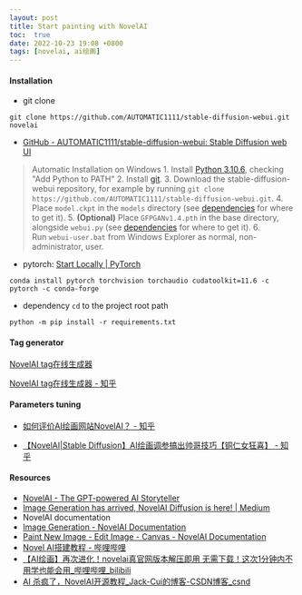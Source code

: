 ```yaml
---
layout: post
title: Start painting with NovelAI
toc:  true
date: 2022-10-23 19:08 +0800
tags: [novelai, ai绘画]
---
```



#### Installation

+ git clone
```
git clone https://github.com/AUTOMATIC1111/stable-diffusion-webui.git novelai
```

+ [GitHub - AUTOMATIC1111/stable-diffusion-webui: Stable Diffusion web UI](https://github.com/AUTOMATIC1111/stable-diffusion-webui)
> Automatic Installation on Windows
	1.  Install [Python 3.10.6](https://www.python.org/downloads/windows/), checking "Add Python to PATH"
	2.  Install [git](https://git-scm.com/download/win).
	3.  Download the stable-diffusion-webui repository, for example by running `git clone https://github.com/AUTOMATIC1111/stable-diffusion-webui.git`.
	4.  Place `model.ckpt` in the `models` directory (see [dependencies](https://github.com/AUTOMATIC1111/stable-diffusion-webui/wiki/Dependencies) for where to get it).
	5.  __(Optional)__ Place `GFPGANv1.4.pth` in the base directory, alongside `webui.py` (see [dependencies](https://github.com/AUTOMATIC1111/stable-diffusion-webui/wiki/Dependencies) for where to get it).
	6.  Run `webui-user.bat` from Windows Explorer as normal, non-administrator, user.

+ pytorch:
[Start Locally | PyTorch](https://pytorch.org/get-started/locally/)
```
conda install pytorch torchvision torchaudio cudatoolkit=11.6 -c pytorch -c conda-forge
```

+ dependency
`cd` to the project root path
```
python -m pip install -r requirements.txt
```

#### Tag generator
[NovelAI tag在线生成器](https://wolfchen.top/tag/?from=zhihu)

[NovelAI tag在线生成器 - 知乎](https://zhuanlan.zhihu.com/p/573340345#:~:text=NovelAI%E4%B8%AD%EF%BC%8C%20%7B%7D%E5%8F%AF%E4%BB%A5%E7%94%A8%E6%9D%A5%E5%A2%9E%E5%8A%A0%E6%9D%83%E9%87%8D%EF%BC%8C%E5%B0%B1%E6%98%AF%E4%BC%9A%E4%BC%98%E5%85%88%E7%94%9F%E6%88%90%E6%9C%89%E5%A4%A7%E6%8B%AC%E5%8F%B7%E7%9B%B8%E5%85%B3%E7%9A%84%E5%86%85%E5%AE%B9%E3%80%82%20%E6%AF%8F%E4%B8%AA%E5%A4%A7%E6%8B%AC%E5%8F%B7%E6%9D%83%E9%87%8D%E6%98%AF1.05%EF%BC%8C%E6%99%AE%E9%80%9A%E7%9A%84%E6%98%AF1%EF%BC%8C%E5%8F%AF%E4%BB%A5%E5%B5%8C%E5%A5%97%EF%BC%8C%E4%BE%8B%E5%A6%82%20%7B%20%7Bbondage%7D%7D,Stable-diffusion%E4%B8%AD%EF%BC%8C%E5%A2%9E%E5%8A%A0%E6%9D%83%E9%87%8D%E7%9A%84%E6%98%AF%E6%99%AE%E9%80%9A%E7%9A%84%20%E8%8B%B1%E6%96%87%20%E6%8B%AC%E5%8F%B7%20%28%29%EF%BC%8C%E4%B9%9F%E5%8F%AF%E4%BB%A5%E5%B5%8C%E5%A5%97%EF%BC%8C%E4%BE%8B%E5%A6%82%20%28%28bondage%29%29)

#### Parameters tuning

+ [如何评价AI绘画网站NovelAI？ - 知乎](https://www.zhihu.com/question/558019952/answers/updated)

+ [【NovelAI|Stable Diffusion】AI绘画调参搞出帅哥技巧【铜仁女狂喜】 - 知乎](https://zhuanlan.zhihu.com/p/572865961)


#### Resources
+ [NovelAI - The GPT-powered AI Storyteller](https://novelai.net/)
+ [Image Generation has arrived, NovelAI Diffusion is here! | Medium](https://blog.novelai.net/image-generation-announcement-807b3cf0afec)
+ NovelAI documentation
+ [Image Generation - NovelAI Documentation](https://docs.novelai.net/)
+ [Paint New Image - Edit Image - Canvas - NovelAI Documentation](https://docs.novelai.net/image/editimagecanvas.html#canvas--paint-new-image--edit-image)
+ [Novel AI搭建教程 - 哔哩哔哩](https://www.bilibili.com/read/cv19122535)
+ [【AI绘画】再次进化！novelai真官网版本解压即用 无需下载！这次1分钟内不用学也能会用_哔哩哔哩_bilibili](https://www.bilibili.com/video/BV1EV4y1L7dX/?vd_source=24df2e6861e218f2143199245603cf0c)
+ [AI 杀疯了，NovelAI开源教程_Jack-Cui的博客-CSDN博客_csnd](https://blog.csdn.net/c406495762/article/details/127419474)